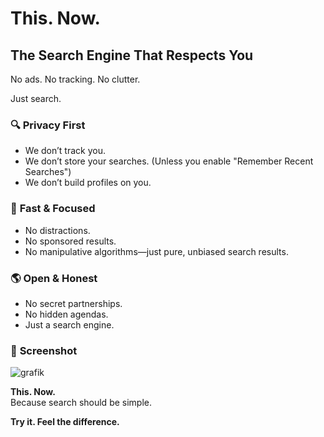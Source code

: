 # This. Now.

## The Search Engine That Respects You  

No ads. No tracking. No clutter.  

Just search.  

### 🔍 **Privacy First**  
- We don’t track you.  
- We don’t store your searches.  (Unless you enable "Remember Recent Searches")
- We don’t build profiles on you.  

### 🚀 **Fast & Focused**  
- No distractions.  
- No sponsored results.  
- No manipulative algorithms—just pure, unbiased search results.  

### 🌎 **Open & Honest**  
- No secret partnerships.  
- No hidden agendas.  
- Just a search engine.  
### 📸 **Screenshot**

![grafik](https://github.com/user-attachments/assets/240c2cba-70d9-402c-838d-a08808b1785c)

**This. Now.**  
Because search should be simple.

**Try it. Feel the difference.**  
